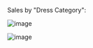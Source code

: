Sales by "Dress Category":




![image](https://github.com/sarojinisarkar/Excel-Projects-Case-Study-Store-Data-Analysis/assets/151612374/d0d26a08-a32a-4d41-b4c8-7e4865bfa722)










![image](https://github.com/sarojinisarkar/Excel-Projects-Case-Study-Store-Data-Analysis/assets/151612374/1be3f92d-981d-4843-9ce9-4b59ee426503)
